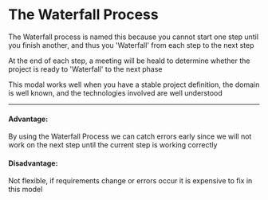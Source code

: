 # The Waterfall Process

The Waterfall process is named this because you cannot start one step until you finish another, and thus you 'Waterfall' from each step to the next step

At the end of each step, a meeting will be heald to determine whether the project is ready to 'Waterfall' to the next phase

This modal works well when you have a stable project definition, the domain is well known, and the technologies involved are well understood

***

#### Advantage:

By using the Waterfall Process we can catch errors early since we will not work on the next step until the current step is working correctly

#### Disadvantage:

Not flexible, if requirements change or errors occur it is expensive to fix in this model
